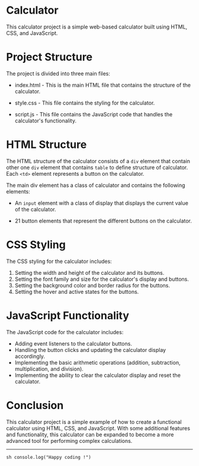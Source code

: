 # Calculator 
This calculator project is a simple web-based calculator built using HTML, CSS, and JavaScript.

# Project Structure
The project is divided into three main files:

- index.html - This is the main HTML file that contains the structure of the calculator.

- style.css - This file contains the styling for the calculator.
- script.js - This file contains the JavaScript code that handles the calculator's functionality.
# HTML Structure
The HTML structure of the calculator consists of a `div` element that contain other one `div` element that contains `table` to define structure of calculator. Each `<td>` element represents a button on the calculator.

The main div element has a class of calculator and contains the following elements:

- An `input` element with a class of display that displays the current value of the calculator.

- 21 button elements that represent the different buttons on the calculator.
# CSS Styling
 The CSS styling for the calculator includes:

1. Setting the width and height of the calculator and its buttons.
2. Setting the font family and size for the calculator's display and buttons.
3. Setting the background color and border radius for the buttons.
4. Setting the hover and active states for the buttons.
   
# JavaScript Functionality
The JavaScript code for the calculator includes:

- Adding event listeners to the calculator buttons.
- Handling the button clicks and updating the calculator display accordingly.
- Implementing the basic arithmetic operations (addition, subtraction, multiplication, and division).
- Implementing the ability to clear the calculator display and reset the calculator.
# Conclusion
This calculator project is a simple example of how to create a functional calculator using HTML, CSS, and JavaScript. With some additional features and functionality, this calculator can be expanded to become a more advanced tool for performing complex calculations.

<hr>

``sh
    console.log("Happy coding !")
``
